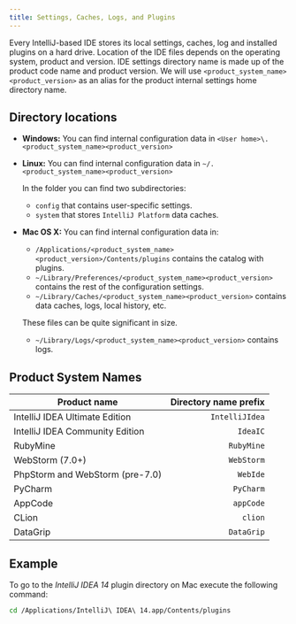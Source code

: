 ```yaml
---
title: Settings, Caches, Logs, and Plugins
---
```


Every IntelliJ-based IDE stores its local settings, caches, log and installed plugins on a hard drive. Location of the IDE files depends on the operating system, product and version. IDE settings directory name is made up of the product code name and product version. We will use `<product_system_name><product_version>` as an alias for the product internal settings home directory name.

## Directory locations

* **Windows:** You can find internal configuration data in `<User home>\.<product_system_name><product_version>`
* **Linux:** You can find internal configuration data in `~/.<product_system_name><product_version>`

  In the folder you can find two subdirectories:
  * `config` that contains user-specific settings.
  * `system` that stores `IntelliJ Platform` data caches.

* **Mac OS X:** You can find internal configuration data in:
  * `/Applications/<product_system_name><product_version>/Contents/plugins` contains the catalog with plugins.
  * `~/Library/Preferences/<product_system_name><product_version>` contains the rest of the configuration settings.
  * `~/Library/Caches/<product_system_name><product_version>` contains data caches, logs, local history, etc.

  These files can be quite significant in size.

  * `~/Library/Logs/<product_system_name><product_version>` contains logs.

## Product System Names

| Product name                    | Directory name prefix |
|---------------------------------|----------------------:|
| IntelliJ IDEA Ultimate Edition  | `IntelliJIdea`        |
| IntelliJ IDEA Community Edition | `IdeaIC`              |
| RubyMine                        | `RubyMine`            |
| WebStorm (7.0+)                 | `WebStorm`            |
| PhpStorm and WebStorm (pre-7.0) | `WebIde`              |
| PyCharm                         | `PyCharm`             |
| AppCode                         | `appCode`             |
| CLion                           | `clion`               |
| DataGrip                        | `DataGrip`            |

## Example

To go to the *IntelliJ IDEA 14* plugin directory on Mac execute the following command:

```bash
cd /Applications/IntelliJ\ IDEA\ 14.app/Contents/plugins
```
